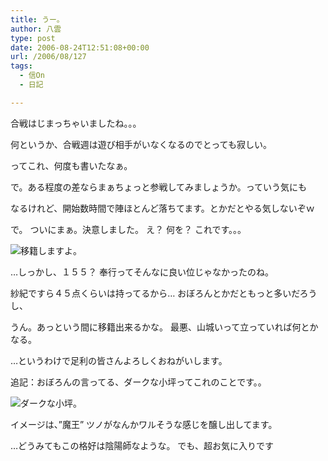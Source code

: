 ```yaml
---
title: うー。
author: 八雲
type: post
date: 2006-08-24T12:51:08+00:00
url: /2006/08/127
tags:
  - 信On
  - 日記

---
```

合戦はじまっちゃいましたね。。。
  
何というか、合戦週は遊び相手がいなくなるのでとっても寂しい。
  
ってこれ、何度も書いたなぁ。
  
で。ある程度の差ならまぁちょっと参戦してみましょうか。っていう気にも
  
なるけれど、開始数時間で陣ほとんど落ちてます。とかだとやる気しないぞｗ

で。 ついにまぁ。決意しました。 え？ 何を？ これです。。。
  
![移籍しますよ。][1]

…しっかし、１５５？ 奉行ってそんなに良い位じゃなかったのね。
  
紗紀ですら４５点くらいは持ってるから… おぼろんとかだともっと多いだろうし、
  
うん。あっという間に移籍出来るかな。 最悪、山城いって立っていれば何とかなる。
  
…というわけで足利の皆さんよろしくおねがいします。

追記：おぼろんの言ってる、ダークな小坪ってこれのことです。。
  
![ダークな小坪。][2]
  
イメージは、”魔王” ツノがなんかワルそうな感じを醸し出してます。
  
…どうみてもこの格好は陰陽師なような。 でも、超お気に入りです

 [1]: http://www.ziomatrix.org/wp-content/2006/08/GW-20060824-214200.jpg
 [2]: http://www.ziomatrix.org/wp-content/2006/08/GW-20060826-005330.jpg
